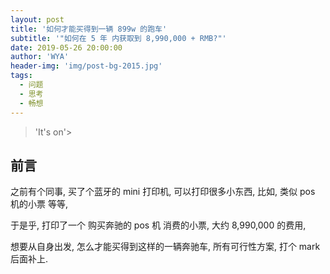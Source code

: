 ```yaml
---
layout: post
title: '如何才能买得到一辆 899w 的跑车'
subtitle: '"如何在 5 年 内获取到 8,990,000 + RMB?"'
date: 2019-05-26 20:00:00
author: 'WYA'
header-img: 'img/post-bg-2015.jpg'
tags:
  - 问题
  - 思考
  - 畅想
---
```


> 'It's on'>


## 前言

之前有个同事, 买了个蓝牙的 mini 打印机, 可以打印很多小东西, 比如, 类似 pos 机的小票 等等, 

于是乎, 打印了一个 购买奔驰的 pos 机 消费的小票, 大约 8,990,000 的费用, 

想要从自身出发, 怎么才能买得到这样的一辆奔驰车, 所有可行性方案, 打个 mark 后面补上.

